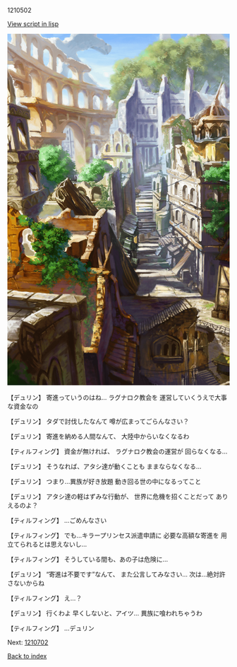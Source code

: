 1210502

[View script in lisp](../scripts/1210502.txt)

![ghost_town.png](../images/backgrounds/ghost_town.png)

【デュリン】
寄進っていうのはね…
ラグナロク教会を
運営していくうえで大事な資金なの

【デュリン】
タダで討伐したなんて
噂が広まってごらんなさい？

【デュリン】
寄進を納める人間なんて、
大陸中からいなくなるわ

【ティルフィング】
資金が無ければ、
ラグナロク教会の運営が
回らなくなる…

【デュリン】
そうなれば、アタシ達が動くことも
ままならなくなる…

【デュリン】
つまり…異族が好き放題
動き回る世の中になるってこと

【デュリン】
アタシ達の軽はずみな行動が、
世界に危機を招くことだって
ありえるのよ？

【ティルフィング】
…ごめんなさい

【ティルフィング】
でも…キラープリンセス派遣申請に
必要な高額な寄進を
用立てられるとは思えないし…

【ティルフィング】
そうしている間も、あの子は危険に…

【デュリン】
“寄進は不要です”なんて、
また公言してみなさい…
次は…絶対許さないからね

【ティルフィング】
え…？

【デュリン】
行くわよ
早くしないと、アイツ…
異族に喰われちゃうわ

【ティルフィング】
…デュリン

Next: [1210702](1210702.md)

[Back to index](index.md)
